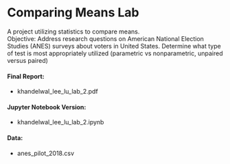 # Comparing Means Lab
A project utilizing statistics to compare means.  
Objective: Address research questions on American National Election Studies (ANES) surveys about voters in United States. Determine what type of test is most appropriately utilized (parametric vs nonparametric, unpaired versus paired)

#### Final Report: 
- khandelwal_lee_lu_lab_2.pdf

#### Jupyter Notebook Version: 
- khandelwal_lee_lu_lab_2.ipynb

#### Data:
- anes_pilot_2018.csv
